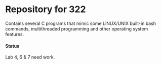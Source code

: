 # Repository for 322

Contains several C programs that mimic some LINUX/UNIX built-in bash commands, multithreaded programming and other operating system features.
#### Status
Lab 4, 6 & 7 need work.

